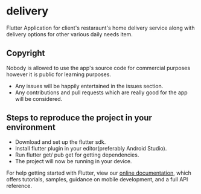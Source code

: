# delivery

Flutter Application for client's restaraunt's home delivery service along with delivery options for other various daily needs item.

## Copyright

Nobody is allowed to use the app's source code for commercial purposes however it is public for learning purposes.

- Any issues will be happily entertained in the issues section.
- Any contributions and pull requests which are really good for the app will be considered.

## Steps to reproduce the project in your environment

- Download and set up the flutter sdk.
- Install flutter plugin in your editor(preferably Android Studio).
- Run flutter get/ pub get for getting dependencies.
- The project will now be running in your device.

For help getting started with Flutter, view our
[online documentation](https://flutter.dev/docs), which offers tutorials,
samples, guidance on mobile development, and a full API reference.
